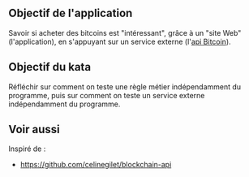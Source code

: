 ## Objectif de l'application

Savoir si acheter des bitcoins est "intéressant", grâce à un "site Web" (l'application), en s'appuyant sur un service externe (l'[api Bitcoin](https://api.blockchain.info/stats)).

## Objectif du kata

Réfléchir sur comment on teste une règle métier indépendamment du programme, puis sur comment on teste un service externe indépendamment du programme.

## Voir aussi

Inspiré de :

- <https://github.com/celinegilet/blockchain-api>
